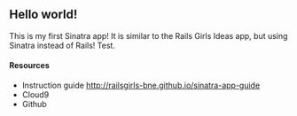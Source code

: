 ## Hello world!
This is my first Sinatra app! It is similar to the Rails Girls Ideas app, but using Sinatra instead of Rails!
Test. 
#### Resources
- Instruction guide http://railsgirls-bne.github.io/sinatra-app-guide
- Cloud9 
- Github